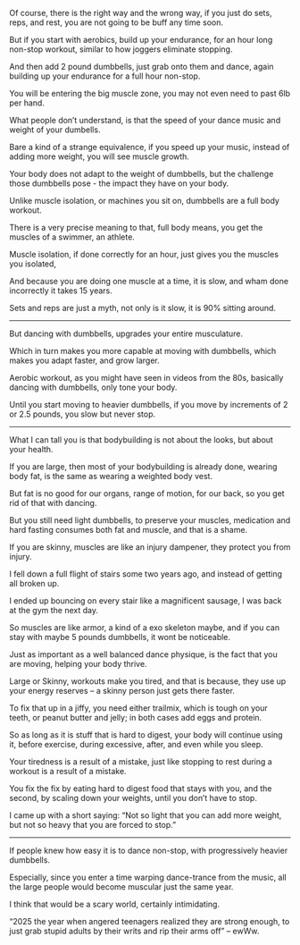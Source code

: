 Of course, there is the right way and the wrong way,
if you just do sets, reps, and rest, you are not going to be buff any time soon.

But if you start with aerobics, build up your endurance,
for an hour long non-stop workout, similar to how joggers eliminate stopping.

And then add 2 pound dumbbells, just grab onto them and dance,
again building up your endurance for a full hour non-stop.

You will be entering the big muscle zone,
you may not even need to past 6lb per hand.

What people don’t understand,
is that the speed of your dance music and weight of your dumbells.

Bare a kind of a strange equivalence, if you speed up your music,
instead of adding more weight, you will see muscle growth.

Your body does not adapt to the weight of dumbbells,
but the challenge those dumbbells pose - the impact they have on your body.

Unlike muscle isolation, or machines you sit on,
dumbbells are a full body workout.

There is a very precise meaning to that,
full body means, you get the muscles of a swimmer, an athlete.

Muscle isolation, if done correctly for an hour,
just gives you the muscles you isolated,

And because you are doing one muscle at a time, it is slow,
and wham done incorrectly it takes 15 years.

Sets and reps are just a myth, not only is it slow,
it is 90% sitting around.

---

But dancing with dumbbells,
upgrades your entire musculature.

Which in turn makes you more capable at moving with dumbbells,
which makes you adapt faster, and grow larger.

Aerobic workout, as you might have seen in videos from the 80s,
basically dancing with dumbbells, only tone your body.

Until you start moving to heavier dumbbells,
if you move by increments of 2 or 2.5 pounds, you slow but never stop.

---

What I can tall you is that bodybuilding is not about the looks,
but about your health.

If you are large, then most of your bodybuilding is already done,
wearing body fat, is the same as wearing a weighted body vest.

But fat is no good for our organs, range of motion, for our back,
so you get rid of that with dancing.

But you still need light dumbbells, to preserve your muscles,
medication and hard fasting consumes both fat and muscle, and that is a shame.

If you are skinny, muscles are like an injury dampener,
they protect you from injury.

I fell down a full flight of stairs some two years ago,
and instead of getting all broken up.

I ended up bouncing on every stair like a magnificent sausage,
I was back at the gym the next day.

So muscles are like armor, a kind of a exo skeleton maybe,
and if you can stay with maybe 5 pounds dumbbells, it wont be noticeable.

Just as important as a well balanced dance physique,
is the fact that you are moving, helping your body thrive.

Large or Skinny, workouts make you tired, and that is because,
they use up your energy reserves – a skinny person just gets there faster.

To fix that up in a jiffy, you need either trailmix, which is tough on your teeth,
or peanut butter and jelly; in both cases add eggs and protein.

So as long as it is stuff that is hard to digest, your body will continue using it,
before exercise, during excessive, after, and even while you sleep.

Your tiredness is a result of a mistake,
just like stopping to rest during a workout is a result of a mistake.

You fix the fix by eating hard to digest food that stays with you,
and the second, by scaling down your weights, until you don’t have to stop.

I came up with a short saying: “Not so light that you can add more weight,
but not so heavy that you are forced to stop.”

---

If people knew how easy it is to dance non-stop,
with progressively heavier dumbbells.

Especially, since you enter a time warping dance-trance from the music,
all the large people would become muscular just the same year.

I think that would be a scary world,
certainly intimidating.

“2025 the year when angered teenagers realized they are strong enough,
to just grab stupid adults by their writs and rip their arms off” – ewWw.
